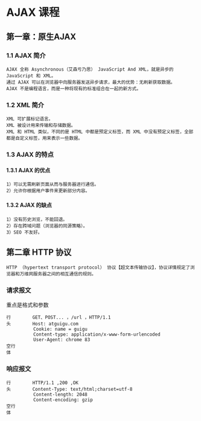 # AJAX 课程
## 第一章：原生AJAX
### 1.1 AJAX 简介
```
AJAX 全称 Asynchronous（艾森亏乃思） JavaScript And XML，就是异步的 JavaScript 和 XML。
通过 AJAX 可以在浏览器中向服务器发送异步请求，最大的优势：无刷新获取数据。
AJAX 不是编程语言，而是一种将现有的标准组合在一起的新方式。
```

### 1.2 XML 简介
```
XML 可扩展标记语言。
XML 被设计用来传输和存储数据。
XML 和 HTML 类似，不同的是 HTML 中都是预定义标签，而 XML 中没有预定义标签，全部都是自定义标签，用来表示一些数据。
```

### 1.3 AJAX 的特点
#### 1.3.1 AJAX 的优点
```
1）可以无需刷新页面从而与服务器进行通信。
2）允许你根据用户事件来更新部分内容。
```

#### 1.3.2 AJAX 的缺点
```
1）没有历史浏览，不能回退。
2）存在跨域问题（浏览器的同源策略）。
3）SEO 不友好。
```

## 第二章 HTTP 协议
```
HTTP （hypertext transport protocol） 协议【超文本传输协议】，协议详情规定了浏览器和万维网服务器之间的相互通信的规则。
```

### 请求报文
重点是格式和参数
```
行        GET、POST... ，/url ，HTTP/1.1 
头        Host: atguigu.com
          Cookie: name = guigu
          Content-type: application/x-www-form-urlencoded
          User-Agent: chrome 83
空行
体
```
### 响应报文
```
行        HTTP/1.1 ,200 ,OK
头        Content-Type: text/html;charset=utf-8
          Content-length: 2048
          Content-encoding: gzip
空行
体
```

